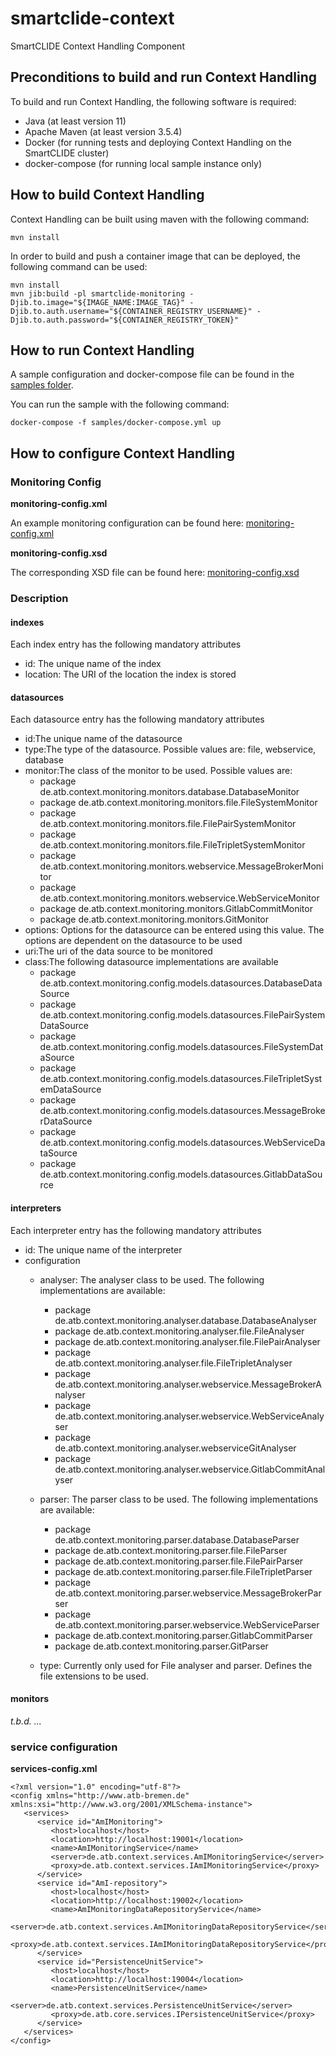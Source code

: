 # smartclide-context
SmartCLIDE Context Handling Component

## Preconditions to build and run Context Handling

To build and run Context Handling, the following software is required:

- Java (at least version 11)
- Apache Maven (at least version 3.5.4)
- Docker (for running tests and deploying Context Handling on the SmartCLIDE cluster)
- docker-compose (for running local sample instance only)

## How to build Context Handling

Context Handling can be built using maven with the following command:

  ```shell
  mvn install
  ```

In order to build and push a container image that can be deployed, the following command can be used:

  ```shell
  mvn install
  mvn jib:build -pl smartclide-monitoring -Djib.to.image="${IMAGE_NAME:IMAGE_TAG}" -Djib.to.auth.username="${CONTAINER_REGISTRY_USERNAME}" -Djib.to.auth.password="${CONTAINER_REGISTRY_TOKEN}"
  ```

## How to run Context Handling

A sample configuration and docker-compose file can be found in the [samples folder](samples).

You can run the sample with the following command: 

   ```shell
   docker-compose -f samples/docker-compose.yml up
   ```
   
## How to configure Context Handling

### Monitoring Config

**monitoring-config.xml**

An example monitoring configuration can be found here: [monitoring-config.xml](samples/config/monitoring-config.xml)

**monitoring-config.xsd**

The corresponding XSD file can be found here: [monitoring-config.xsd](samples/config/monitoring-config.xsd)

### Description

#### indexes

Each index entry has the following mandatory attributes

- id: The unique name of the index
- location: The URI of the location the index is stored

#### datasources

Each datasource entry has the following mandatory attributes

- id:The unique name of the datasource
- type:The type of the datasource. Possible values are: file, webservice, database
- monitor:The class of the monitor to be used. Possible values are:
    - package de.atb.context.monitoring.monitors.database.DatabaseMonitor
    - package de.atb.context.monitoring.monitors.file.FileSystemMonitor
    - package de.atb.context.monitoring.monitors.file.FilePairSystemMonitor
    - package de.atb.context.monitoring.monitors.file.FileTripletSystemMonitor
    - package de.atb.context.monitoring.monitors.webservice.MessageBrokerMonitor
    - package de.atb.context.monitoring.monitors.webservice.WebServiceMonitor
    - package de.atb.context.monitoring.monitors.GitlabCommitMonitor
    - package de.atb.context.monitoring.monitors.GitMonitor
- options: Options for the datasource can be entered using this value. The options are dependent on the datasource to be used
- uri:The uri of the data source to be monitored
- class:The following datasource implementations are available
    - package de.atb.context.monitoring.config.models.datasources.DatabaseDataSource
    - package de.atb.context.monitoring.config.models.datasources.FilePairSystemDataSource
    - package de.atb.context.monitoring.config.models.datasources.FileSystemDataSource
    - package de.atb.context.monitoring.config.models.datasources.FileTripletSystemDataSource
    - package de.atb.context.monitoring.config.models.datasources.MessageBrokerDataSource
    - package de.atb.context.monitoring.config.models.datasources.WebServiceDataSource
    - package de.atb.context.monitoring.config.models.datasources.GitlabDataSource

#### interpreters

Each interpreter entry has the following mandatory attributes

- id: The unique name of the interpreter
- configuration
    - analyser: The analyser class to be used. The following implementations are available:
        - package de.atb.context.monitoring.analyser.database.DatabaseAnalyser
        - package de.atb.context.monitoring.analyser.file.FileAnalyser
        - package de.atb.context.monitoring.analyser.file.FilePairAnalyser
        - package de.atb.context.monitoring.analyser.file.FileTripletAnalyser
        - package de.atb.context.monitoring.analyser.webservice.MessageBrokerAnalyser
        - package de.atb.context.monitoring.analyser.webservice.WebServiceAnalyser
        - package de.atb.context.monitoring.analyser.webserviceGitAnalyser
        - package de.atb.context.monitoring.analyser.webservice.GitlabCommitAnalyser
    - parser: The parser class to be used. The following implementations are available:
        - package de.atb.context.monitoring.parser.database.DatabaseParser
        - package de.atb.context.monitoring.parser.file.FileParser
        - package de.atb.context.monitoring.parser.file.FilePairParser
        - package de.atb.context.monitoring.parser.file.FileTripletParser
        - package de.atb.context.monitoring.parser.webservice.MessageBrokerParser
        - package de.atb.context.monitoring.parser.webservice.WebServiceParser
        - package de.atb.context.monitoring.parser.GitlabCommitParser
        - package de.atb.context.monitoring.parser.GitParser

    - type: Currently only used for File analyser and parser. Defines the file extensions to be used.

#### monitors

*t.b.d. ...*

### service configuration

**services-config.xml**
```
<?xml version="1.0" encoding="utf-8"?>
<config xmlns="http://www.atb-bremen.de" xmlns:xsi="http://www.w3.org/2001/XMLSchema-instance">
   <services>
      <service id="AmIMonitoring">
         <host>localhost</host>
         <location>http://localhost:19001</location>
         <name>AmIMonitoringService</name>
         <server>de.atb.context.services.AmIMonitoringService</server>
         <proxy>de.atb.context.services.IAmIMonitoringService</proxy>
      </service>
      <service id="AmI-repository">
         <host>localhost</host>
         <location>http://localhost:19002</location>
         <name>AmIMonitoringDataRepositoryService</name>
         <server>de.atb.context.services.AmIMonitoringDataRepositoryService</server>
         <proxy>de.atb.context.services.IAmIMonitoringDataRepositoryService</proxy>
      </service>
      <service id="PersistenceUnitService">
         <host>localhost</host>
         <location>http://localhost:19004</location>
         <name>PersistenceUnitService</name>
         <server>de.atb.context.services.PersistenceUnitService</server>
         <proxy>de.atb.core.services.IPersistenceUnitService</proxy>
      </service>
   </services>
</config>
```
